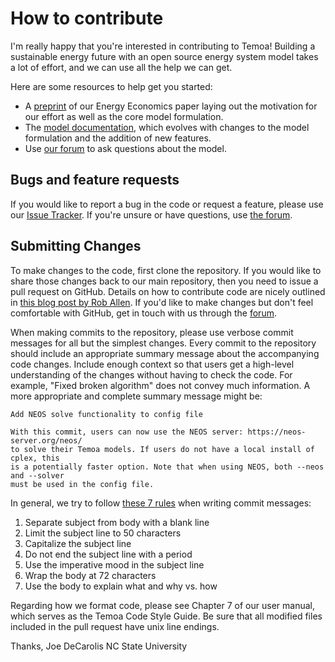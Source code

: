 # How to contribute #

I'm really happy that you're interested in contributing to Temoa! Building a sustainable energy future with an open source energy system model takes a lot of effort, and we can use all the help we can get.

Here are some resources to help get you started:
* A [preprint](https://temoacloud.com/wp-content/uploads/2019/12/Hunter_etal_2013.pdf) of our Energy Economics paper laying out the motivation for our effort as well as the core model formulation.
* The [model documentation](https://temoacloud.com/docs/), which evolves with changes to the model formulation and the addition of new features.
* Use [our forum](https://groups.google.com/forum/#!forum/temoa-project) to ask questions about the model.

## Bugs and feature requests ##
If you would like to report a bug in the code or request a feature, please use our [Issue Tracker](https://github.com/TemoaProject/temoa/issues). If you're unsure or have questions, use [the forum](https://groups.google.com/forum/#!forum/).

## Submitting Changes ##

To make changes to the code, first clone the repository. If you would like to share those changes back to our main repository, then you need to issue a pull request on GitHub. Details on how to contribute code are nicely outlined in [this blog post by Rob Allen](https://akrabat.com/the-beginners-guide-to-contributing-to-a-github-project/). If you'd like to make changes but don't feel comfortable with GitHub, get in touch with us through the [forum](https://groups.google.com/forum/#!forum/).

When making commits to the repository, please use verbose commit messages for all but the simplest changes. Every commit to the repository should include an appropriate summary message about the accompanying code changes.  Include enough context so that users get a high-level understanding of the changes without having to check the code.  For example, "Fixed broken algorithm" does not convey much information.  A more appropriate and complete summary message might be:

```
Add NEOS solve functionality to config file

With this commit, users can now use the NEOS server: https://neos-server.org/neos/
to solve their Temoa models. If users do not have a local install of cplex, this
is a potentially faster option. Note that when using NEOS, both --neos and --solver
must be used in the config file.
```

In general, we try to follow [these 7 rules](https://chris.beams.io/posts/git-commit/) when writing commit messages:

1. Separate subject from body with a blank line
2. Limit the subject line to 50 characters
3. Capitalize the subject line
4. Do not end the subject line with a period
5. Use the imperative mood in the subject line
6. Wrap the body at 72 characters
7. Use the body to explain what and why vs. how

Regarding how we format code, please see Chapter 7 of our user manual, which serves as the Temoa Code Style Guide. Be sure that all modified files included in the pull request have unix line endings.

Thanks,
Joe DeCarolis
NC State University
